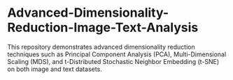 # Advanced-Dimensionality-Reduction-Image-Text-Analysis
This repository demonstrates advanced dimensionality reduction techniques such as Principal Component Analysis (PCA), Multi-Dimensional Scaling (MDS), and t-Distributed Stochastic Neighbor Embedding (t-SNE) on both image and text datasets.
